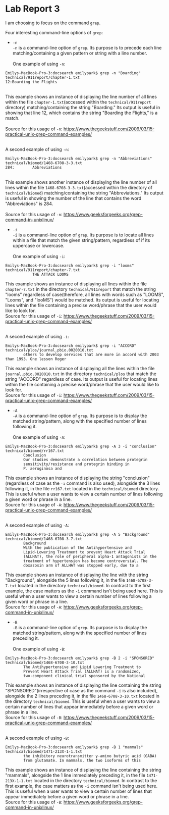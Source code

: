 # Lab Report 3

I am choosing to focus on the command `grep`.

Four interesting command-line options of `grep`:

* `-n`
<br>`-n` is a command-line option of `grep`. Its purpose is to precede each line matching/containing a given pattern or string with a line number.</br>
<br>One example of using `-n`:</br>
```
Emilys-MacBook-Pro-3:docsearch emilypark$ grep -n "Boarding" technical/911report/chapter-1.txt
12:Boarding the Flights
```

<br>This example shows an instance of displaying the line number of all lines within the file `chapter-1.txt`(accessed within the `technical/911report` directory) matching/containing the string "Boarding." Its output is useful in showing that line 12, which contains the string "Boarding the Flights," is a match.</br>
<br>Source for this usage of `-n`: https://www.thegeekstuff.com/2009/03/15-practical-unix-grep-command-examples/</br>

<br>A second example of using `-n`:</br>
```
Emilys-MacBook-Pro-3:docsearch emilypark$ grep -n "Abbreviations" technical/biomed/1468-6708-3-3.txt
284:        Abbreviations
```
<br>This example shows another instance of displaying the line number of all lines within the file `1468-6708-3-3.txt`(accessed within the directory of `technical/biomed`) matching/containing the string "Abbreviations." Its output is useful in showing the number of the line that contains the word "Abbreviations" is 284.</br>
<br>Source for this usage of `-n`: https://www.geeksforgeeks.org/grep-command-in-unixlinux/</br>

* `-i`
<br>`-i` is a command-line option of `grep`. Its purpose is to locate all lines within a file that match the given string/pattern, regardless of if its uppercase or lowercase.</br>
<br>One example of using `-i`:</br>
```
Emilys-MacBook-Pro-3:docsearch emilypark$ grep -i "looms" technical/911report/chapter-7.txt
            THE ATTACK LOOMS
```
This example shows an instance of displaying all lines within the file `chapter-7.txt` in the directory `technical/911report` that match
the string "looms" regardless of case(therefore, all lines with words such as "LOOMS", "Looms", and "looMS") would be matched. Its output is useful for locating lines within the file containing a precise word/phrase that the user would like to look for.
<br>Source for this usage of `-i`: https://www.thegeekstuff.com/2009/03/15-practical-unix-grep-command-examples/</br>

<br>A second example of using `-i`:</br>
```
Emilys-MacBook-Pro-3:docsearch emilypark$ grep -i "ACCORD" technical/plos/journal.pbio.0020010.txt
        others to develop services that are more in accord with 2003 than 1993. One lesson Roger
```
This example shows an instance of displaying all the lines within the file `journal.pbio.0020010.txt` in the directory `technical/plos` that match the string "ACCORD" regardless of case. Its output is useful for locating lines within the file containing a precise word/phrase that the user would like to look for.
<br>Source for this usage of `-i`: https://www.thegeekstuff.com/2009/03/15-practical-unix-grep-command-examples/</br>

* `-A`
<br>`-A` is a command-line option of `grep`. Its purpose is to display the matched string/pattern, along with the specified number of lines following it.</br>
<br>One example of using `-A`:</br>
```
Emilys-MacBook-Pro-3:docsearch emilypark$ grep -A 3 -i "conclusion" technical/biomed/rr167.txt
        Conclusion
        Our studies demonstrate a correlation between protegrin
        sensitivity/resistance and protegrin binding in 
        P. aeruginosa and 
```
This example shows an instance of displaying the string "conclusion"(regardless of case as the `-i` command is also used), alongside the 3 lines following it, in the file `rr167.txt` located in the `technical/biomed` directory. This is useful when a user wants to view a certain number of lines following a given word or phrase in a line.
<br>Source for this usage of `-A`: https://www.thegeekstuff.com/2009/03/15-practical-unix-grep-command-examples/</br>

<br>A second example of using `-A`:</br>
```
Emilys-MacBook-Pro-3:docsearch emilypark$ grep -A 5 "Background" technical/biomed/1468-6708-3-7.txt
        Background
        With the publication of the Antihypertensive and
        Lipid-Lowering Treatment to prevent Heart Attack Trial
        (ALLHAT), the role of peripheral alpha-1 antagonists in the
        treatment of hypertension has become controversial. The
        doxazosin arm of ALLHAT was stopped early, due to a
```
This example shows an instance of displaying the line with the string "Background", alongside the 5 lines following it, in the file `1468-6708-3-7.txt` located in the directory `technical/biomed`. In contrast to the first example, the case matters as the `-i` command isn't being used here. This is useful when a user wants to view a certain number of lines following a given word or phrase in a line.
<br>Source for this usage of `-A`: https://www.geeksforgeeks.org/grep-command-in-unixlinux/</br>

* `-B`
<br>`-B` is a command-line option of `grep`. Its purpose is to display the matched string/pattern, along with the specified number of lines preceding it.</br>
<br>One example of using `-B`:</br>
```
Emilys-MacBook-Pro-3:docsearch emilypark$ grep -B 2 -i "SPONSORED" technical/biomed/1468-6708-3-10.txt
        The Antihypertensive and Lipid Lowering Treatment to
        Prevent Heart Attack Trial (ALLHAT) is a randomized,
        two-component clinical trial sponsored by the National
```
This example shows an instance of displaying the line containing the string "SPONSORED"(irrespective of case as the command `-i` is also included), alongside the 2 lines preceding it, in the file `1468-6708-3-10.txt` located in the directory `technical/biomed`.  This is useful when a user wants to view a certain number of lines that appear immediately before a given word or phrase in a line.
<br>Source for this usage of `-B`: https://www.thegeekstuff.com/2009/03/15-practical-unix-grep-command-examples/</br>

<br>A second example of using `-B`:</br>
```
Emilys-MacBook-Pro-3:docsearch emilypark$ grep -B 1 "mammals" technical/biomed/1471-213X-1-1.txt
        the inhibitory neurotransmitter γ-amino butyric acid (GABA)
        from glutamate. In mammals, the two isoforms of this
```
This example shows an instance of displaying the line containing the string "mammals", alongside the 1 line immediately preceding it, in the file `1471-213X-1-1.txt` located in the directory `technical/biomed`. In contrast to the first example, the case matters as the `-i` command isn't being used here. This is useful when a user wants to view a certain number of lines that appear immediately before a given word or phrase in a line.
<br>Source for this usage of `-B`: https://www.geeksforgeeks.org/grep-command-in-unixlinux/</br>
